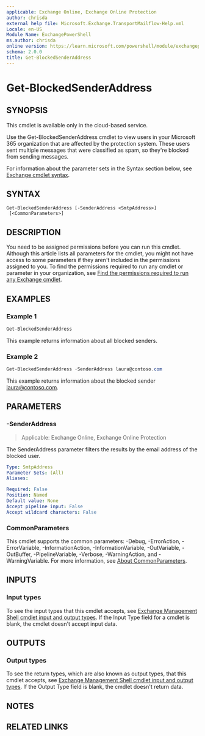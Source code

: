 ```yaml
---
applicable: Exchange Online, Exchange Online Protection
author: chrisda
external help file: Microsoft.Exchange.TransportMailflow-Help.xml
Locale: en-US
Module Name: ExchangePowerShell
ms.author: chrisda
online version: https://learn.microsoft.com/powershell/module/exchangepowershell/get-blockedsenderaddress
schema: 2.0.0
title: Get-BlockedSenderAddress
---
```


# Get-BlockedSenderAddress

## SYNOPSIS
This cmdlet is available only in the cloud-based service.

Use the Get-BlockedSenderAddress cmdlet to view users in your Microsoft 365 organization that are affected by the protection system. These users sent multiple messages that were classified as spam, so they're blocked from sending messages.

For information about the parameter sets in the Syntax section below, see [Exchange cmdlet syntax](https://learn.microsoft.com/powershell/exchange/exchange-cmdlet-syntax).

## SYNTAX

```
Get-BlockedSenderAddress [-SenderAddress <SmtpAddress>]
 [<CommonParameters>]
```

## DESCRIPTION
You need to be assigned permissions before you can run this cmdlet. Although this article lists all parameters for the cmdlet, you might not have access to some parameters if they aren't included in the permissions assigned to you. To find the permissions required to run any cmdlet or parameter in your organization, see [Find the permissions required to run any Exchange cmdlet](https://learn.microsoft.com/powershell/exchange/find-exchange-cmdlet-permissions).

## EXAMPLES

### Example 1
```powershell
Get-BlockedSenderAddress
```

This example returns information about all blocked senders.

### Example 2
```powershell
Get-BlockedSenderAddress -SenderAddress laura@contoso.com
```

This example returns information about the blocked sender laura@contoso.com.

## PARAMETERS

### -SenderAddress

> Applicable: Exchange Online, Exchange Online Protection

The SenderAddress parameter filters the results by the email address of the blocked user.

```yaml
Type: SmtpAddress
Parameter Sets: (All)
Aliases:

Required: False
Position: Named
Default value: None
Accept pipeline input: False
Accept wildcard characters: False
```

### CommonParameters
This cmdlet supports the common parameters: -Debug, -ErrorAction, -ErrorVariable, -InformationAction, -InformationVariable, -OutVariable, -OutBuffer, -PipelineVariable, -Verbose, -WarningAction, and -WarningVariable. For more information, see [About CommonParameters](https://learn.microsoft.com/powershell/module/microsoft.powershell.core/about/about_commonparameters).

## INPUTS

### Input types
To see the input types that this cmdlet accepts, see [Exchange Management Shell cmdlet input and output types](https://learn.microsoft.com/exchange/client-developer/management/exchange-management-shell-cmdlet-input-and-output-types). If the Input Type field for a cmdlet is blank, the cmdlet doesn't accept input data.

## OUTPUTS

### Output types
To see the return types, which are also known as output types, that this cmdlet accepts, see [Exchange Management Shell cmdlet input and output types](https://learn.microsoft.com/exchange/client-developer/management/exchange-management-shell-cmdlet-input-and-output-types). If the Output Type field is blank, the cmdlet doesn't return data.

## NOTES

## RELATED LINKS
